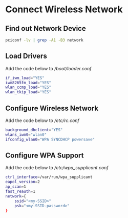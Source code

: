# Connect Wireless Network

## Find out Network Device

```bash
pciconf -lv | grep -A1 -B3 network
```

## Load Drivers

Add the code below to */boot/loader.conf*

```bash
if_iwm_load="YES"
iwm8265fm_load="YES"
wlan_ccmp_load="YES"
wlan_tkip_load="YES"
```

## Configure Wireless Network

Add the code below to */etc/rc.conf*

```bash
background_dhclient="YES"
wlans_iwm0="wlan0"
ifconfig_wlan0="WPA SYNCDHCP powersave"
```

## Configure WPA Support

Add the code below to */etc/wpa_supplicant.conf*

```bash
ctrl_interface=/var/run/wpa_supplicant
eapol_version=2
ap_scan=1
fast_reauth=1
network={
	ssid="<my-SSID>"
	psk="<my-SSID-password>"
}
```
